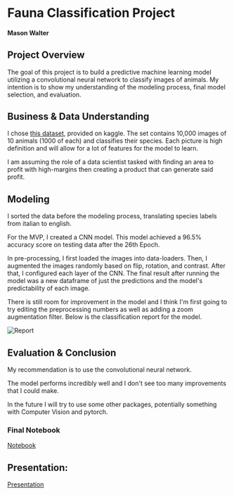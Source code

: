 # Fauna Classification Project

#### Mason Walter


## Project Overview
The goal of this project is to build a predictive machine learning model utilizing a convolutional neural network to classify images of animals. My intention is to show my understanding of the modeling process, final model selection, and evaluation.

## Business & Data Understanding
I chose [this dataset](https://www.kaggle.com/datasets/alessiocorrado99/animals10), provided on kaggle. The set contains 10,000 images of 10 animals (1000 of each) and classifies their species.  Each picture is high definition and will allow for a lot of features for the model to learn.

I am assuming the role of a data scientist tasked with finding an area to profit with high-margins then creating a product that can generate said profit.

## Modeling

I sorted the data before the modeling process, translating species labels from italian to english.

For the MVP, I created a CNN model. This model achieved a 96.5% accuracy score on testing data after the 26th Epoch.

In pre-processing, I first loaded the images into data-loaders.  Then, I augmented the images randomly based on flip, rotation, and contrast.  After that, I configured each layer of the CNN. The final result after running the model was a new dataframe of just the predictions and the model's predictability of each image.

There is still room for improvement in the model and I think I'm first going to try editing the preprocessing numbers as well as adding a zoom augmentation filter. Below is the classification report for the model.


![Report](images/classification_rep_fauna.jpg)


## Evaluation & Conclusion
My recommendation is to use the convolutional neural network.

The model performs incredibly well and I don't see too many improvements that I could make.

In the future I will try to use some other packages, potentially something with Computer Vision and pytorch.

### Final Notebook
[Notebook](https://github.com/Wingaero/Fauna_Classification_Project/blob/main/Notebook.ipynb)

## Presentation:
[Presentation](https://github.com/Wingaero/Fauna_Classification_Project/blob/main/fauna_classification_slides.pdf)